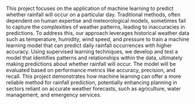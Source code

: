 This project focuses on the application of machine learning to predict whether rainfall will occur on a particular day. 
Traditional methods, often dependent on human expertise and meteorological models, sometimes fail to capture the 
complexities of weather patterns, leading to inaccuracies in predictions. To address this, our approach leverages historical 
weather data such as temperature, humidity, wind speed, and pressure to train a machine learning model that can predict 
daily rainfall occurrences with higher accuracy. Using supervised learning techniques, we develop and test a model that 
identifies patterns and relationships within the data, ultimately making predictions about whether rainfall will occur. The 
model will be evaluated based on performance metrics like accuracy, precision, and recall. This project demonstrates how 
machine learning can offer a more reliable method for rainfall prediction, potentially enhancing planning in sectors 
reliant on accurate weather forecasts, such as agriculture, water management, and emergency services. 
